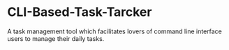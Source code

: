 # CLI-Based-Task-Tarcker
A task management tool which facilitates lovers of command line interface users to manage their daily tasks.
